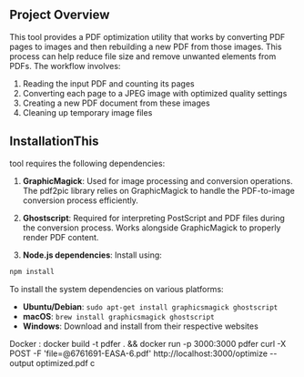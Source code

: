 ## Project Overview
This tool provides a PDF optimization utility that works by converting PDF pages to images and then rebuilding a new PDF from those images. This process can help reduce file size and remove unwanted elements from PDFs. The workflow involves:

1. Reading the input PDF and counting its pages
2. Converting each page to a JPEG image with optimized quality settings
3. Creating a new PDF document from these images
4. Cleaning up temporary image files

## InstallationThis
tool requires the following dependencies:

1. **GraphicMagick**: Used for image processing and conversion operations. The pdf2pic library relies on GraphicMagick to handle the PDF-to-image conversion process efficiently.

2. **Ghostscript**: Required for interpreting PostScript and PDF files during the conversion process. Works alongside GraphicMagick to properly render PDF content.

3. **Node.js dependencies**: Install using:
```bash
npm install
```

To install the system dependencies on various platforms:

- **Ubuntu/Debian**: `sudo apt-get install graphicsmagick ghostscript`
- **macOS**: `brew install graphicsmagick ghostscript`
- **Windows**: Download and install from their respective websites

Docker : docker build -t pdfer . && docker run -p 3000:3000 pdfer
curl -X POST -F 'file=@6761691-EASA-6.pdf' http://localhost:3000/optimize --output optimized.pdf c
